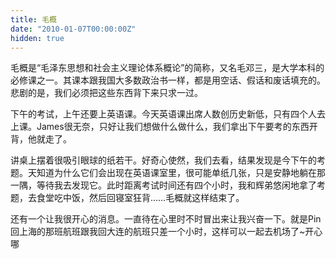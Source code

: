 ```yaml
---
title: 毛概
date: "2010-01-07T00:00:00Z"
hidden: true
---
```

毛概是“毛泽东思想和社会主义理论体系概论”的简称，又名毛邓三，是大学本科的必修课之一。其课本跟我国大多数政治书一样，都是用空话、假话和废话填充的。悲剧的是，我们必须把这些东西背下来只求一过。

下午的考试，上午还要上英语课。今天英语课出席人数创历史新低，只有四个人去上课。James很无奈，只好让我们想做什么做什么，我们拿出下午要考的东西开背，他就走了。

讲桌上摆着很吸引眼球的纸若干。好奇心使然，我们去看，结果发现是今下午的考题。天知道为什么它们会出现在英语课室里，很可能单纸几张，只是安静地躺在那一隅，等待我去发现它。此时距离考试时间还有四个小时，我和辉弟悠闲地拿了考题，去食堂吃中饭，然后回寝室狂背……毛概就这样结束了。

还有一个让我很开心的消息。一直待在心里时不时冒出来让我兴奋一下。就是Pin回上海的那班航班跟我回大连的航班只差一个小时，这样可以一起去机场了~开心哪